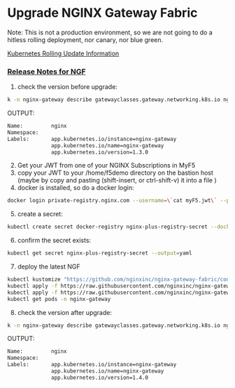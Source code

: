 # Upgrade NGINX Gateway Fabric

Note: This is not a production environment, so we are not going to do a hitless rolling deployment, nor canary, nor blue green.

[Kubernetes Rolling Update Information](https://kubernetes.io/docs/concepts/workloads/controllers/deployment/#rolling-update-deployment)



### [Release Notes for NGF](https://github.com/nginxinc/nginx-gateway-fabric/blob/main/CHANGELOG.md)


1. check the version before upgrade:
```bash
k -n nginx-gateway describe gatewayclasses.gateway.networking.k8s.io nginx 
```
OUTPUT:
```bash
Name:         nginx
Namespace:
Labels:       app.kubernetes.io/instance=nginx-gateway
              app.kubernetes.io/name=nginx-gateway
              app.kubernetes.io/version=1.3.0
```

2. Get your JWT from one of your NGINX Subscriptions in MyF5
3. copy your JWT to your /home/f5demo directory on the bastion host (maybe by copy and pasting (shift-insert, or ctrl-shift-v) it into a file )
4. docker is installed, so do a docker login: 

```bash
docker login private-registry.nginx.com --username=\`cat myF5.jwt\` --password=none
```

5. create a secret:
```bash
kubectl create secret docker-registry nginx-plus-registry-secret --docker-server=private-registry.nginx.com --docker-username=\`cat myF5.jwt\` --docker-password=none -n nginx-gateway
```
6. confirm the secret exists:
   
```bash
kubectl get secret nginx-plus-registry-secret --output=yaml
```
7. deploy the latest NGF
```bash
kubectl kustomize "https://github.com/nginxinc/nginx-gateway-fabric/config/crd/gateway-api/standard?ref=v1.4.0" | kubectl apply -f -
kubectl apply -f https://raw.githubusercontent.com/nginxinc/nginx-gateway-fabric/v1.4.0/deploy/crds.yaml
kubectl apply -f https://raw.githubusercontent.com/nginxinc/nginx-gateway-fabric/v1.4.0/deploy/nginx-plus/deploy.yaml
kubectl get pods -n nginx-gateway
```

8. check the version after upgrade:
```bash
k -n nginx-gateway describe gatewayclasses.gateway.networking.k8s.io nginx
```
OUTPUT:
```bash
Name:         nginx
Namespace:
Labels:       app.kubernetes.io/instance=nginx-gateway
              app.kubernetes.io/name=nginx-gateway
              app.kubernetes.io/version=1.4.0
```
